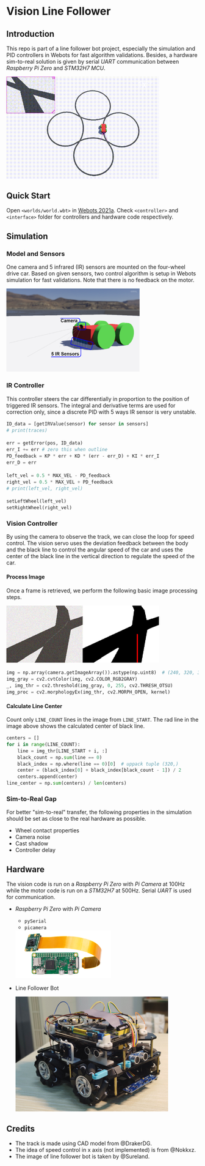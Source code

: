 # Vision Line Follower


## Introduction
This repo is part of a line follower bot project, especially the simulation and PID controllers in Webots for fast algorithm validations. Besides, a hardware sim-to-real solution is given by serial *UART* communication between *Raspberry Pi Zero* and *STM32H7 MCU*.

<img src="images/vision_fast.gif" width=400>

## Quick Start

Open `<worlds/world.wbt>` in [Webots 2021a](https://cyberbotics.com/). Check `<controller>` and `<interface>` folder for controllers and hardware code respectively.

## Simulation

### Model and Sensors
One camera and 5 infrared (IR) sensors are mounted on the four-wheel drive car. Based on given sensors, two control algorithm is setup in Webots simulation for fast validations. Note that there is no feedback on the motor.

<img src="images/readme.png" width=350>


### IR Controller
This controller steers the car differentially in proportion to the position of triggered IR sensors. The integral and derivative terms are used for correction only, since a discrete PID with 5 ways IR sensor is very unstable.

```python
ID_data = [getIRValue(sensor) for sensor in sensors]
# print(traces)

err = getError(pos, ID_data)
err_I += err # zero this when outline
PD_feedback = KP * err + KD * (err - err_D) + KI * err_I
err_D = err

left_vel = 0.5 * MAX_VEL - PD_feedback
right_vel = 0.5 * MAX_VEL + PD_feedback
# print(left_vel, right_vel)

setLeftWheel(left_vel)
setRightWheel(right_vel)
```
### Vision Controller

By using the camera to observe the track, we can close the loop for speed control. The vision servo uses the deviation feedback between the body and the black line to control the angular speed of the car and uses the center of the black line in the vertical direction to regulate the speed of the car.

#### Process Image
Once a frame is retrieved, we perform the following basic image processing steps.

<img src="images/img_proc.png" width=400>

```python
img = np.array(camera.getImageArray()).astype(np.uint8)  # (240, 320, 3)
img_gray = cv2.cvtColor(img, cv2.COLOR_RGB2GRAY)
_, img_thr = cv2.threshold(img_gray, 0, 255, cv2.THRESH_OTSU)
img_proc = cv2.morphologyEx(img_thr, cv2.MORPH_OPEN, kernel)
```

#### Calculate Line Center
Count only `LINE_COUNT` lines in the image from `LINE_START`. The rad line in the image above shows the calculated center of black line.

```python
centers = []
for i in range(LINE_COUNT):
    line = img_thr[LINE_START + i, :]
    black_count = np.sum(line == 0)
    black_index = np.where(line == 0)[0]  # uppack tuple (320,)
    center = (black_index[0] + black_index[black_count - 1]) / 2
    centers.append(center)
line_center = np.sum(centers) / len(centers)
```

### Sim-to-Real Gap

For better "sim-to-real" transfer, the following properties in the simulation should be set as close to the real hardware as possible.
- Wheel contact properties
- Camera noise
- Cast shadow
- Controller delay

## Hardware

The vision code is run on a *Raspberry Pi Zero* with *Pi Camera* at 100Hz while the motor code is run on a *STM32H7* at 500Hz. Serial *UART* is used for communication.
- *Raspberry Pi Zero* with *Pi Camera*
    - `pySerial`
    - `picamera`

     <img src="images/pi_zero_with_camera.png" width=250>

- Line Follower Bot

     <img src="images/robot.png" width=400>

## Credits
- The track is made using CAD model from @DrakerDG.
- The idea of speed control in x axis (not implemented) is from @Nokkxz.
- The image of line follower bot is taken by @Sureland.